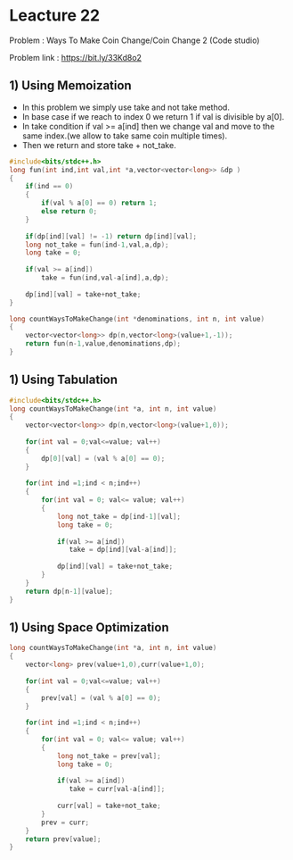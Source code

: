 # Leacture 22
Problem : Ways To Make Coin Change/Coin Change 2 (Code studio)

Problem link : https://bit.ly/33Kd8o2

## 1) Using Memoization
- In this problem we simply use take and not take method.
- In base case if we reach to index 0 we return 1 if val is divisible by a[0].
- In take condition if val >= a[ind] then we change val and move to the same index.(we allow to take same coin multiple times).
- Then we return and store take + not_take.

```C++
#include<bits/stdc++.h>
long fun(int ind,int val,int *a,vector<vector<long>> &dp )
{
    if(ind == 0)
    {
        if(val % a[0] == 0) return 1;
        else return 0;
    }
    
    if(dp[ind][val] != -1) return dp[ind][val];
    long not_take = fun(ind-1,val,a,dp);
    long take = 0;
    
    if(val >= a[ind])
        take = fun(ind,val-a[ind],a,dp);
    
    dp[ind][val] = take+not_take;
}

long countWaysToMakeChange(int *denominations, int n, int value)
{
    vector<vector<long>> dp(n,vector<long>(value+1,-1));
    return fun(n-1,value,denominations,dp);
}
```

## 1) Using Tabulation

```C++
#include<bits/stdc++.h>
long countWaysToMakeChange(int *a, int n, int value)
{
    vector<vector<long>> dp(n,vector<long>(value+1,0));
    
    for(int val = 0;val<=value; val++)
    {
        dp[0][val] = (val % a[0] == 0);
    }
    
    for(int ind =1;ind < n;ind++)
    {
        for(int val = 0; val<= value; val++)
        {
            long not_take = dp[ind-1][val];
            long take = 0;
    
            if(val >= a[ind])
               take = dp[ind][val-a[ind]];
    
            dp[ind][val] = take+not_take;
        }
    }
    return dp[n-1][value];
}
```

## 1) Using Space Optimization

```C++
long countWaysToMakeChange(int *a, int n, int value)
{
    vector<long> prev(value+1,0),curr(value+1,0);
    
    for(int val = 0;val<=value; val++)
    {
        prev[val] = (val % a[0] == 0);
    }
    
    for(int ind =1;ind < n;ind++)
    {
        for(int val = 0; val<= value; val++)
        {
            long not_take = prev[val];
            long take = 0;
    
            if(val >= a[ind])
               take = curr[val-a[ind]];
    
            curr[val] = take+not_take;
        }
        prev = curr;
    }
    return prev[value];
}
```

